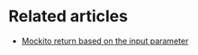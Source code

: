 # Related articles

- [Mockito return based on the input parameter](https://www.geekyhacker.com/mockito-return-based-on-the-input-parameter/)
